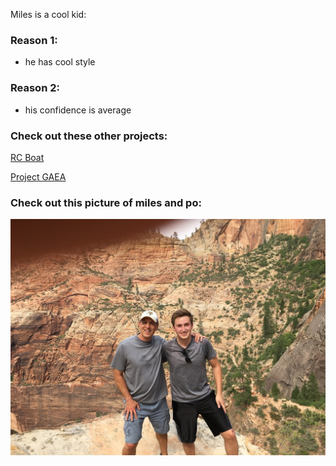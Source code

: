 <!---
```
Syntax highlighted code block

# Header 1
## Header 2
### Header 3

- Bulleted
- List

1. Numbered
2. List

**Bold** and _Italic_ and `Code` text

[Link](url) and ![Image](src)
```
-->

Miles is a cool kid:

### Reason 1:
- he has cool style

### Reason 2:
- his confidence is average

### Check out these other projects:
[RC Boat](https://mdewaele25.github.io/RC-boat/)

[Project GAEA](https://mdewaele25.github.io/Project-GAEA/)

### Check out this picture of miles and po:
![happy](./miles_and_po2.JPG)
